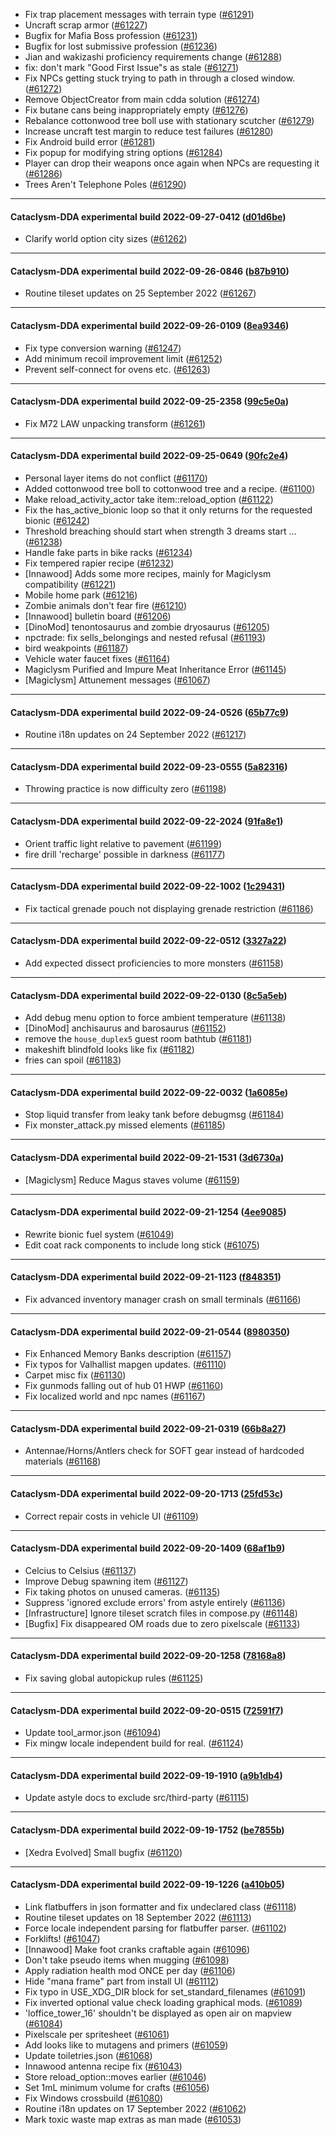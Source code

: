 * Fix trap placement messages with terrain type ([#61291](https://github.com/CleverRaven/Cataclysm-DDA/pull/61291))
* Uncraft scrap armor ([#61227](https://github.com/CleverRaven/Cataclysm-DDA/pull/61227))
* Bugfix for Mafia Boss profession ([#61231](https://github.com/CleverRaven/Cataclysm-DDA/pull/61231))
* Bugfix for lost submissive profession ([#61236](https://github.com/CleverRaven/Cataclysm-DDA/pull/61236))
* Jian and wakizashi proficiency requirements change ([#61288](https://github.com/CleverRaven/Cataclysm-DDA/pull/61288))
* fix: don't mark "Good First Issue"s as stale ([#61271](https://github.com/CleverRaven/Cataclysm-DDA/pull/61271))
* Fix NPCs getting stuck trying to path in through a closed window. ([#61272](https://github.com/CleverRaven/Cataclysm-DDA/pull/61272))
* Remove ObjectCreator from main cdda solution ([#61274](https://github.com/CleverRaven/Cataclysm-DDA/pull/61274))
* Fix butane cans being inappropriately empty ([#61276](https://github.com/CleverRaven/Cataclysm-DDA/pull/61276))
* Rebalance cottonwood tree boll use with stationary scutcher ([#61279](https://github.com/CleverRaven/Cataclysm-DDA/pull/61279))
* Increase uncraft test margin to reduce test failures ([#61280](https://github.com/CleverRaven/Cataclysm-DDA/pull/61280))
* Fix Android build error ([#61281](https://github.com/CleverRaven/Cataclysm-DDA/pull/61281))
* Fix popup for modifying string options ([#61284](https://github.com/CleverRaven/Cataclysm-DDA/pull/61284))
* Player can drop their weapons once again when NPCs are requesting it ([#61286](https://github.com/CleverRaven/Cataclysm-DDA/pull/61286))
* Trees Aren't Telephone Poles ([#61290](https://github.com/CleverRaven/Cataclysm-DDA/pull/61290))

---

#### Cataclysm-DDA experimental build 2022-09-27-0412 ([d01d6be](https://github.com/CleverRaven/Cataclysm-DDA/releases/tag/cdda-experimental-2022-09-27-0412))

* Clarify world option city sizes ([#61262](https://github.com/CleverRaven/Cataclysm-DDA/pull/61262))

---

#### Cataclysm-DDA experimental build 2022-09-26-0846 ([b87b910](https://github.com/CleverRaven/Cataclysm-DDA/releases/tag/cdda-experimental-2022-09-26-0846))

* Routine tileset updates on 25 September 2022 ([#61267](https://github.com/CleverRaven/Cataclysm-DDA/pull/61267))

---

#### Cataclysm-DDA experimental build 2022-09-26-0109 ([8ea9346](https://github.com/CleverRaven/Cataclysm-DDA/releases/tag/cdda-experimental-2022-09-26-0109))

* Fix type conversion warning ([#61247](https://github.com/CleverRaven/Cataclysm-DDA/pull/61247))
* Add minimum recoil improvement limit ([#61252](https://github.com/CleverRaven/Cataclysm-DDA/pull/61252))
* Prevent self-connect for ovens etc. ([#61263](https://github.com/CleverRaven/Cataclysm-DDA/pull/61263))

---

#### Cataclysm-DDA experimental build 2022-09-25-2358 ([99c5e0a](https://github.com/CleverRaven/Cataclysm-DDA/releases/tag/cdda-experimental-2022-09-25-2358))

* Fix M72 LAW unpacking transform ([#61261](https://github.com/CleverRaven/Cataclysm-DDA/pull/61261))

---

#### Cataclysm-DDA experimental build 2022-09-25-0649 ([90fc2e4](https://github.com/CleverRaven/Cataclysm-DDA/releases/tag/cdda-experimental-2022-09-25-0649))

* Personal layer items do not conflict ([#61170](https://github.com/CleverRaven/Cataclysm-DDA/pull/61170))
* Added cottonwood tree boll to cottonwood tree and a recipe. ([#61100](https://github.com/CleverRaven/Cataclysm-DDA/pull/61100))
* Make reload_activity_actor take item::reload_option ([#61122](https://github.com/CleverRaven/Cataclysm-DDA/pull/61122))
* Fix the has_active_bionic loop so that it only returns for the requested bionic ([#61242](https://github.com/CleverRaven/Cataclysm-DDA/pull/61242))
* Threshold breaching should start when strength 3 dreams start ... ([#61238](https://github.com/CleverRaven/Cataclysm-DDA/pull/61238))
* Handle fake parts in bike racks ([#61234](https://github.com/CleverRaven/Cataclysm-DDA/pull/61234))
* Fix tempered rapier recipe ([#61232](https://github.com/CleverRaven/Cataclysm-DDA/pull/61232))
* [Innawood] Adds some more recipes, mainly for Magiclysm compatibility  ([#61221](https://github.com/CleverRaven/Cataclysm-DDA/pull/61221))
* Mobile home park ([#61216](https://github.com/CleverRaven/Cataclysm-DDA/pull/61216))
* Zombie animals don't fear fire ([#61210](https://github.com/CleverRaven/Cataclysm-DDA/pull/61210))
* [Innawood] bulletin board ([#61206](https://github.com/CleverRaven/Cataclysm-DDA/pull/61206))
* [DinoMod] tenontosaurus and zombie dryosaurus ([#61205](https://github.com/CleverRaven/Cataclysm-DDA/pull/61205))
* npctrade: fix sells_belongings and nested refusal ([#61193](https://github.com/CleverRaven/Cataclysm-DDA/pull/61193))
* bird weakpoints ([#61187](https://github.com/CleverRaven/Cataclysm-DDA/pull/61187))
* Vehicle water faucet fixes ([#61164](https://github.com/CleverRaven/Cataclysm-DDA/pull/61164))
* Magiclysm Purified and Impure Meat Inheritance Error ([#61145](https://github.com/CleverRaven/Cataclysm-DDA/pull/61145))
* [Magiclysm] Attunement messages ([#61067](https://github.com/CleverRaven/Cataclysm-DDA/pull/61067))

---

#### Cataclysm-DDA experimental build 2022-09-24-0526 ([65b77c9](https://github.com/CleverRaven/Cataclysm-DDA/releases/tag/cdda-experimental-2022-09-24-0526))

* Routine i18n updates on 24 September 2022 ([#61217](https://github.com/CleverRaven/Cataclysm-DDA/pull/61217))

---

#### Cataclysm-DDA experimental build 2022-09-23-0555 ([5a82316](https://github.com/CleverRaven/Cataclysm-DDA/releases/tag/cdda-experimental-2022-09-23-0555))

* Throwing practice is now difficulty zero ([#61198](https://github.com/CleverRaven/Cataclysm-DDA/pull/61198))

---

#### Cataclysm-DDA experimental build 2022-09-22-2024 ([91fa8e1](https://github.com/CleverRaven/Cataclysm-DDA/releases/tag/cdda-experimental-2022-09-22-2024))

* Orient traffic light relative to pavement ([#61199](https://github.com/CleverRaven/Cataclysm-DDA/pull/61199))
* fire drill 'recharge' possible in darkness ([#61177](https://github.com/CleverRaven/Cataclysm-DDA/pull/61177))

---

#### Cataclysm-DDA experimental build 2022-09-22-1002 ([1c29431](https://github.com/CleverRaven/Cataclysm-DDA/releases/tag/cdda-experimental-2022-09-22-1002))

* Fix tactical grenade pouch not displaying grenade restriction ([#61186](https://github.com/CleverRaven/Cataclysm-DDA/pull/61186))

---

#### Cataclysm-DDA experimental build 2022-09-22-0512 ([3327a22](https://github.com/CleverRaven/Cataclysm-DDA/releases/tag/cdda-experimental-2022-09-22-0512))

* Add expected dissect proficiencies to more monsters ([#61158](https://github.com/CleverRaven/Cataclysm-DDA/pull/61158))

---

#### Cataclysm-DDA experimental build 2022-09-22-0130 ([8c5a5eb](https://github.com/CleverRaven/Cataclysm-DDA/releases/tag/cdda-experimental-2022-09-22-0130))

* Add debug menu option to force ambient temperature ([#61138](https://github.com/CleverRaven/Cataclysm-DDA/pull/61138))
* [DinoMod] anchisaurus and barosaurus ([#61152](https://github.com/CleverRaven/Cataclysm-DDA/pull/61152))
* remove the `house_duplex5` guest room bathtub ([#61181](https://github.com/CleverRaven/Cataclysm-DDA/pull/61181))
* makeshift blindfold looks like fix ([#61182](https://github.com/CleverRaven/Cataclysm-DDA/pull/61182))
* fries can spoil ([#61183](https://github.com/CleverRaven/Cataclysm-DDA/pull/61183))

---

#### Cataclysm-DDA experimental build 2022-09-22-0032 ([1a6085e](https://github.com/CleverRaven/Cataclysm-DDA/releases/tag/cdda-experimental-2022-09-22-0032))

* Stop liquid transfer from leaky tank before debugmsg ([#61184](https://github.com/CleverRaven/Cataclysm-DDA/pull/61184))
* Fix monster_attack.py missed elements ([#61185](https://github.com/CleverRaven/Cataclysm-DDA/pull/61185))

---

#### Cataclysm-DDA experimental build 2022-09-21-1531 ([3d6730a](https://github.com/CleverRaven/Cataclysm-DDA/releases/tag/cdda-experimental-2022-09-21-1531))

* [Magiclysm] Reduce Magus staves volume ([#61159](https://github.com/CleverRaven/Cataclysm-DDA/pull/61159))

---

#### Cataclysm-DDA experimental build 2022-09-21-1254 ([4ee9085](https://github.com/CleverRaven/Cataclysm-DDA/releases/tag/cdda-experimental-2022-09-21-1254))

* Rewrite bionic fuel system ([#61049](https://github.com/CleverRaven/Cataclysm-DDA/pull/61049))
* Edit coat rack components to include long stick ([#61075](https://github.com/CleverRaven/Cataclysm-DDA/pull/61075))

---

#### Cataclysm-DDA experimental build 2022-09-21-1123 ([f848351](https://github.com/CleverRaven/Cataclysm-DDA/releases/tag/cdda-experimental-2022-09-21-1123))

* Fix advanced inventory manager crash on small terminals ([#61166](https://github.com/CleverRaven/Cataclysm-DDA/pull/61166))

---

#### Cataclysm-DDA experimental build 2022-09-21-0544 ([8980350](https://github.com/CleverRaven/Cataclysm-DDA/releases/tag/cdda-experimental-2022-09-21-0544))

* Fix Enhanced Memory Banks description ([#61157](https://github.com/CleverRaven/Cataclysm-DDA/pull/61157))
* Fix typos for Valhallist mapgen updates. ([#61110](https://github.com/CleverRaven/Cataclysm-DDA/pull/61110))
* Carpet misc fix ([#61130](https://github.com/CleverRaven/Cataclysm-DDA/pull/61130))
* Fix gunmods falling out of hub 01 HWP ([#61160](https://github.com/CleverRaven/Cataclysm-DDA/pull/61160))
* Fix localized world and npc names ([#61167](https://github.com/CleverRaven/Cataclysm-DDA/pull/61167))

---

#### Cataclysm-DDA experimental build 2022-09-21-0319 ([66b8a27](https://github.com/CleverRaven/Cataclysm-DDA/releases/tag/cdda-experimental-2022-09-21-0319))

* Antennae/Horns/Antlers check for SOFT gear instead of hardcoded materials ([#61168](https://github.com/CleverRaven/Cataclysm-DDA/pull/61168))

---

#### Cataclysm-DDA experimental build 2022-09-20-1713 ([25fd53c](https://github.com/CleverRaven/Cataclysm-DDA/releases/tag/cdda-experimental-2022-09-20-1713))

* Correct repair costs in vehicle UI ([#61109](https://github.com/CleverRaven/Cataclysm-DDA/pull/61109))

---

#### Cataclysm-DDA experimental build 2022-09-20-1409 ([68af1b9](https://github.com/CleverRaven/Cataclysm-DDA/releases/tag/cdda-experimental-2022-09-20-1409))

* Celcius to Celsius ([#61137](https://github.com/CleverRaven/Cataclysm-DDA/pull/61137))
* Improve Debug spawning item ([#61127](https://github.com/CleverRaven/Cataclysm-DDA/pull/61127))
* Fix taking photos on unused cameras. ([#61135](https://github.com/CleverRaven/Cataclysm-DDA/pull/61135))
* Suppress 'ignored exclude errors' from astyle entirely ([#61136](https://github.com/CleverRaven/Cataclysm-DDA/pull/61136))
* [Infrastructure] Ignore tileset scratch files in compose.py ([#61148](https://github.com/CleverRaven/Cataclysm-DDA/pull/61148))
* [Bugfix] Fix disappeared OM roads due to zero pixelscale ([#61133](https://github.com/CleverRaven/Cataclysm-DDA/pull/61133))

---

#### Cataclysm-DDA experimental build 2022-09-20-1258 ([78168a8](https://github.com/CleverRaven/Cataclysm-DDA/releases/tag/cdda-experimental-2022-09-20-1258))

* Fix saving global autopickup rules ([#61125](https://github.com/CleverRaven/Cataclysm-DDA/pull/61125))

---

#### Cataclysm-DDA experimental build 2022-09-20-0515 ([72591f7](https://github.com/CleverRaven/Cataclysm-DDA/releases/tag/cdda-experimental-2022-09-20-0515))

* Update tool_armor.json ([#61094](https://github.com/CleverRaven/Cataclysm-DDA/pull/61094))
* Fix mingw locale independent build for real. ([#61124](https://github.com/CleverRaven/Cataclysm-DDA/pull/61124))

---

#### Cataclysm-DDA experimental build 2022-09-19-1910 ([a9b1db4](https://github.com/CleverRaven/Cataclysm-DDA/releases/tag/cdda-experimental-2022-09-19-1910))

* Update astyle docs to exclude src/third-party ([#61115](https://github.com/CleverRaven/Cataclysm-DDA/pull/61115))

---

#### Cataclysm-DDA experimental build 2022-09-19-1752 ([be7855b](https://github.com/CleverRaven/Cataclysm-DDA/releases/tag/cdda-experimental-2022-09-19-1752))

* [Xedra Evolved] Small bugfix ([#61120](https://github.com/CleverRaven/Cataclysm-DDA/pull/61120))

---

#### Cataclysm-DDA experimental build 2022-09-19-1226 ([a410b05](https://github.com/CleverRaven/Cataclysm-DDA/releases/tag/cdda-experimental-2022-09-19-1226))

* Link flatbuffers in json formatter and fix undeclared class ([#61118](https://github.com/CleverRaven/Cataclysm-DDA/pull/61118))
* Routine tileset updates on 18 September 2022 ([#61113](https://github.com/CleverRaven/Cataclysm-DDA/pull/61113))
* Force locale independent parsing for flatbuffer parser. ([#61102](https://github.com/CleverRaven/Cataclysm-DDA/pull/61102))
* Forklifts! ([#61047](https://github.com/CleverRaven/Cataclysm-DDA/pull/61047))
* [Innawood] Make foot cranks craftable again ([#61096](https://github.com/CleverRaven/Cataclysm-DDA/pull/61096))
* Don't take pseudo items when mugging ([#61098](https://github.com/CleverRaven/Cataclysm-DDA/pull/61098))
* Apply radiation health mod ONCE per day ([#61106](https://github.com/CleverRaven/Cataclysm-DDA/pull/61106))
* Hide "mana frame" part from install UI ([#61112](https://github.com/CleverRaven/Cataclysm-DDA/pull/61112))
* Fix typo in USE_XDG_DIR block for set_standard_filenames ([#61091](https://github.com/CleverRaven/Cataclysm-DDA/pull/61091))
* Fix inverted optional value check loading graphical mods. ([#61089](https://github.com/CleverRaven/Cataclysm-DDA/pull/61089))
* 'loffice_tower_16' shouldn't be displayed as open air on mapview ([#61084](https://github.com/CleverRaven/Cataclysm-DDA/pull/61084))
* Pixelscale per spritesheet ([#61061](https://github.com/CleverRaven/Cataclysm-DDA/pull/61061))
* Add looks like to mutagens and primers ([#61059](https://github.com/CleverRaven/Cataclysm-DDA/pull/61059))
* Update toiletries.json ([#61068](https://github.com/CleverRaven/Cataclysm-DDA/pull/61068))
* Innawood antenna recipe fix ([#61043](https://github.com/CleverRaven/Cataclysm-DDA/pull/61043))
* Store reload_option::moves earlier ([#61046](https://github.com/CleverRaven/Cataclysm-DDA/pull/61046))
* Set 1mL minimum volume for crafts ([#61056](https://github.com/CleverRaven/Cataclysm-DDA/pull/61056))
* Fix Windows crossbuild ([#61080](https://github.com/CleverRaven/Cataclysm-DDA/pull/61080))
* Routine i18n updates on 17 September 2022 ([#61062](https://github.com/CleverRaven/Cataclysm-DDA/pull/61062))
* Mark toxic waste map extras as man made ([#61053](https://github.com/CleverRaven/Cataclysm-DDA/pull/61053))
